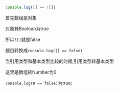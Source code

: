 ```js
console.log([] == ![])
```

首先数组是对象

对象转Boolean为true

所以`![]`就是false

题目转换成`console.log([] == false)`

当引用类型和基本类型比较的时候,引用类型转基本类型

这里是数组转Number为0

`console.log(0 == false)`为true;